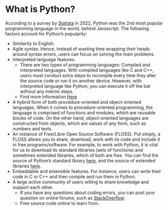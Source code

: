 # What is Python?

According to a survey by [Statista](https://www.statista.com/statistics/1241923/worldwide-software-developer-programming-language-communities/#:~:text=According%20to%20the%20survey%2C%20the,programmers%2C%20with%2015.7%20million%20developers.) in 2022, Python was the 2nd most popular programming language in the world, behind Javascript. The following factors account for Python’s popularity:

- Similarity to English.
- Agile syntax. Hence, instead of wasting time wrapping their heads around syntax errors, users can focus on solving the main problems.
- Interpreted language features.
  + There are two types of programming languages: Compiled and interpreted languages. With compiled languages like C and C++, users must conduct extra steps to recompile every time they alter the source code or run it on another device. However, with interpreted language like Python, you can execute it off the bat without any interim steps.
  + Find more information [Here](https://github.com/DNMC2513/Nontechies-DataScienceLexicon/blob/main/Compiled_vs_Interpreted_languages.md)
- A hybrid form of both procedure-oriented and object-oriented languages. When it comes to procedure-oriented programming, the language is comprised of functions and modules, which are reusable blocks of code. On the other hand, object-oriented languages are constructed from objects, which are values of any form, such as numbers and texts.
- An instance of Free/Libre Open Source Software (FLOSS). Put simply, a FLOSS allows you to share, download, work with its code and include it in free programs/software. For example, to work with Python, it is vital for us to download its standard libraries (sets of functions) and sometimes extended libraries, which of both are free. You can find the source of Python’s standard library [here](), and the source of extended libraries [here]().
- Embeddable and extensible features. For instance, users can write their code in C or C++ and then compile and run them in Python.
- A large active community of users willing to share knowledge and support each other.
  + If you have any questions about coding errors, you can post your question on online forums, such as [StackOverflow](https://stackoverflow.com/).
  + Free source code online to learn from.
